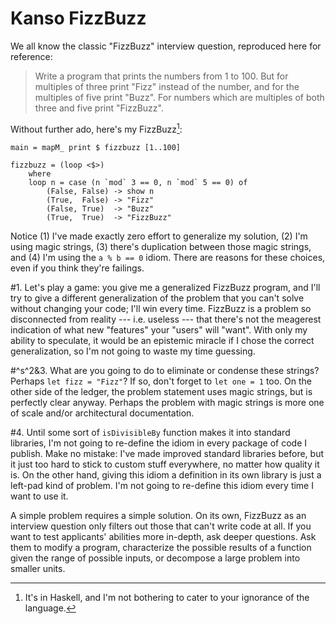 # Kanso FizzBuzz

We all know the classic "FizzBuzz" interview question, reproduced here for reference:

> Write a program that prints the numbers from 1 to 100.
> But for multiples of three print "Fizz" instead of the number, and for the multiples of five print "Buzz".
> For numbers which are multiples of both three and five print "FizzBuzz".

Without further ado, here's my FizzBuzz[^catering]:

[^catering]: It's in Haskell, and I'm not bothering to cater to your ignorance of the language.

```
main = mapM_ print $ fizzbuzz [1..100]

fizzbuzz = (loop <$>)
    where
    loop n = case (n `mod` 3 == 0, n `mod` 5 == 0) of
        (False, False) -> show n
        (True,  False) -> "Fizz"
        (False, True)  -> "Buzz"
        (True,  True)  -> "FizzBuzz"
```

Notice (1) I've made exactly zero effort to generalize my solution, (2) I'm using magic strings, (3) there's duplication between those magic strings, and (4) I'm using the `a % b == 0` idiom.
There are reasons for these choices, even if you think they're failings.

#1. Let's play a game: you give me a generalized FizzBuzz program, and I'll try to give a different generalization of the problem that you can't solve without changing your code; I'll win every time.
FizzBuzz is a problem so disconnected from reality --- i.e. useless --- that there's not the meagerest indication of what new "features" your "users" will "want".
With only my ability to speculate, it would be an epistemic miracle if I chose the correct generalization, so I'm not going to waste my time guessing.

#^s^2&3. What are you going to do to eliminate or condense these strings?
Perhaps `let fizz = "Fizz"`?
If so, don't forget to `let one = 1` too.
On the other side of the ledger, the problem statement uses magic strings, but is perfectly clear anyway.
Perhaps the problem with magic strings is more one of scale and/or architectural documentation.

#4. Until some sort of `isDivisibleBy` function makes it into standard libraries, I'm not going to re-define the idiom in every package of code I publish.
Make no mistake: I've made improved standard libraries before, but it just too hard to stick to custom stuff everywhere, no matter how quality it is.
On the other hand, giving this idiom a definition in its own library is just a left-pad kind of problem.
I'm not going to re-define this idiom every time I want to use it.

A simple problem requires a simple solution.
On its own, FizzBuzz as an interview question only filters out those that can't write code at all.
If you want to test applicants' abilities more in-depth, ask deeper questions.
Ask them to modify a program, characterize the possible results of a function given the range of possible inputs, or decompose a large problem into smaller units.

